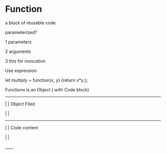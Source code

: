 # Function

a block of reusable code

parameterized?

1 parameters

2 arguments

3 this for invocation

Use expression

let multiply = function\(x, y\) {return x\*y;};

Functions is an Object \( with Code block\)

---

\|     \|     Object Filed

\|     \|

---

\|     \|    Code content

\|     \|

\_\_\_\_







